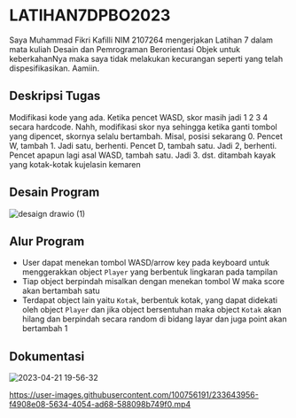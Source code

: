 # LATIHAN7DPBO2023
Saya Muhammad Fikri Kafilli NIM 2107264 mengerjakan Latihan 7 dalam mata kuliah Desain dan Pemrograman Berorientasi Objek untuk keberkahanNya maka saya tidak melakukan kecurangan seperti yang telah dispesifikasikan. Aamiin.

## Deskripsi Tugas
Modifikasi kode yang ada. Ketika pencet WASD, skor masih jadi 1 2 3 4 secara hardcode. Nahh, modifikasi skor nya sehingga ketika ganti tombol yang dipencet, skornya selalu bertambah. Misal, posisi sekarang 0. Pencet W, tambah 1. Jadi satu, berhenti. Pencet D, tambah satu. Jadi 2, berhenti. Pencet apapun lagi asal WASD, tambah satu. Jadi 3. dst. ditambah kayak yang kotak-kotak kujelasin kemaren

## Desain Program
![desaign drawio (1)](https://user-images.githubusercontent.com/100757455/232990458-51379019-ca69-4319-bd8f-c02b56eeba46.png)

## Alur Program
* User dapat menekan tombol WASD/arrow key pada keyboard untuk menggerakkan object `Player` yang berbentuk lingkaran pada tampilan
* Tiap object berpindah misalkan dengan menekan tombol W maka score akan bertambah satu 
* Terdapat object lain yaitu `Kotak`, berbentuk kotak, yang dapat didekati oleh object `Player` dan jika object bersentuhan maka object `Kotak` akan hilang dan berpindah secara random di bidang layar dan juga point akan bertambah 1

## Dokumentasi

![2023-04-21 19-56-32](https://user-images.githubusercontent.com/100756191/233643451-dcb08676-6997-41c3-af53-6847fd7e43f3.gif)

https://user-images.githubusercontent.com/100756191/233643956-f4908e08-5634-4054-ad68-588098b749f0.mp4

